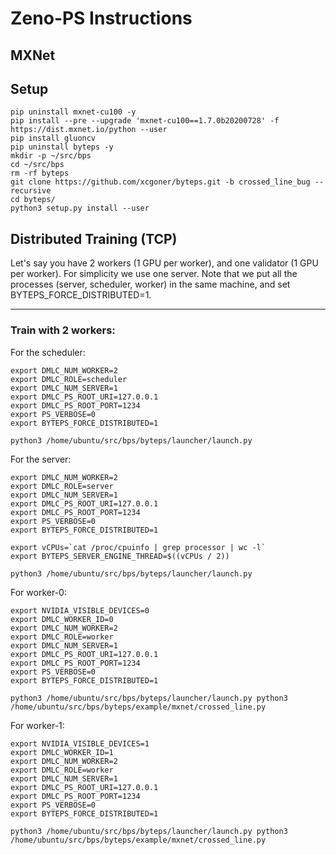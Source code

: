 # Zeno-PS Instructions

## MXNet

## Setup

```
pip uninstall mxnet-cu100 -y
pip install --pre --upgrade 'mxnet-cu100==1.7.0b20200728' -f https://dist.mxnet.io/python --user
pip install gluoncv
pip uninstall byteps -y
mkdir -p ~/src/bps
cd ~/src/bps
rm -rf byteps
git clone https://github.com/xcgoner/byteps.git -b crossed_line_bug --recursive
cd byteps/
python3 setup.py install --user
```

## Distributed Training (TCP)

Let's say you have 2 workers (1 GPU per worker), and one validator (1 GPU per worker). For simplicity we use one server. 
Note that we put all the processes (server, scheduler, worker) in the same machine, and set BYTEPS_FORCE_DISTRIBUTED=1.

------------

### Train with 2 workers:

For the scheduler:
```
export DMLC_NUM_WORKER=2
export DMLC_ROLE=scheduler
export DMLC_NUM_SERVER=1
export DMLC_PS_ROOT_URI=127.0.0.1
export DMLC_PS_ROOT_PORT=1234
export PS_VERBOSE=0
export BYTEPS_FORCE_DISTRIBUTED=1

python3 /home/ubuntu/src/bps/byteps/launcher/launch.py
```

For the server:
```
export DMLC_NUM_WORKER=2
export DMLC_ROLE=server
export DMLC_NUM_SERVER=1
export DMLC_PS_ROOT_URI=127.0.0.1
export DMLC_PS_ROOT_PORT=1234
export PS_VERBOSE=0
export BYTEPS_FORCE_DISTRIBUTED=1

export vCPUs=`cat /proc/cpuinfo | grep processor | wc -l`
export BYTEPS_SERVER_ENGINE_THREAD=$((vCPUs / 2))

python3 /home/ubuntu/src/bps/byteps/launcher/launch.py
```


For worker-0:
```
export NVIDIA_VISIBLE_DEVICES=0
export DMLC_WORKER_ID=0
export DMLC_NUM_WORKER=2
export DMLC_ROLE=worker
export DMLC_NUM_SERVER=1
export DMLC_PS_ROOT_URI=127.0.0.1
export DMLC_PS_ROOT_PORT=1234
export PS_VERBOSE=0
export BYTEPS_FORCE_DISTRIBUTED=1

python3 /home/ubuntu/src/bps/byteps/launcher/launch.py python3 /home/ubuntu/src/bps/byteps/example/mxnet/crossed_line.py

```

For worker-1:

```
export NVIDIA_VISIBLE_DEVICES=1
export DMLC_WORKER_ID=1
export DMLC_NUM_WORKER=2
export DMLC_ROLE=worker
export DMLC_NUM_SERVER=1
export DMLC_PS_ROOT_URI=127.0.0.1
export DMLC_PS_ROOT_PORT=1234
export PS_VERBOSE=0
export BYTEPS_FORCE_DISTRIBUTED=1

python3 /home/ubuntu/src/bps/byteps/launcher/launch.py python3 /home/ubuntu/src/bps/byteps/example/mxnet/crossed_line.py

```



